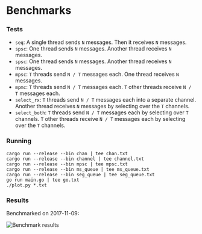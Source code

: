 # Benchmarks

### Tests

* `seq`: A single thread sends `N` messages. Then it receives `N` messages.
* `spsc`: One thread sends `N` messages. Another thread receives `N` messages.
* `spsc`: One thread sends `N` messages. Another thread receives `N` messages.
* `mpsc`: `T` threads send `N / T` messages each. One thread receives `N` messages.
* `mpmc`: `T` threads send `N / T` messages each. `T` other threads receive `N / T` messages each.
* `select_rx`: `T` threads send `N / T` messages each into a separate channel. Another thread receives `N` messages by selecting over the `T` channels.
* `select_both`: `T` threads send `N / T` messages each by selecting over `T` channels. `T` other threads receive `N / T` messages each by selecting over the `T` channels.

### Running

```
cargo run --release --bin chan | tee chan.txt
cargo run --release --bin channel | tee channel.txt
cargo run --release --bin mpsc | tee mpsc.txt
cargo run --release --bin ms_queue | tee ms_queue.txt
cargo run --release --bin seg_queue | tee seg_queue.txt
go run main.go | tee go.txt
./plot.py *.txt
```

### Results

Benchmarked on 2017-11-09:

![Benchmark results](https://i.imgur.com/W0cSEVd.png)
